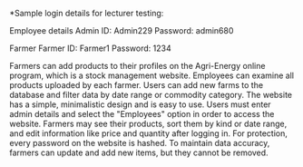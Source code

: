 

*Sample login details for lecturer testing:

Employee details Admin ID: Admin229 Password: admin680

Farmer Farmer ID: Farmer1 Password: 1234

Farmers can add products to their profiles on the Agri-Energy online program, which is a stock management website.
 Employees can examine all products uploaded by each farmer. 
 Users can add new farms to the database and filter data by date range or commodity category. 
 The website has a simple, minimalistic design and is easy to use. Users must enter admin details and select the "Employees" option in order to access the website. Farmers may see their products, sort them by kind or date range, and edit information like price and quantity after logging in.
  For protection, every password on the website is hashed. 
  To maintain data accuracy, farmers can update and add new items, but they cannot be removed.



